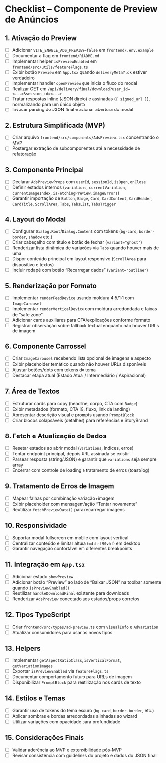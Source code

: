 # Checklist – Componente de Preview de Anúncios

## 1. Ativação do Preview
- [ ] Adicionar `VITE_ENABLE_ADS_PREVIEW=false` em `frontend/.env.example`
- [ ] Documentar a flag em `frontend/README.md`
- [ ] Implementar helper `isPreviewEnabled` em `frontend/src/utils/featureFlags.ts`
- [ ] Exibir botão `Preview` em `App.tsx` quando `deliveryMeta?.ok` estiver verdadeiro
- [ ] Implementar handler `openPreview` que inicia o fluxo do modal
- [ ] Realizar GET em `/api/delivery/final/download?user_id=<...>&session_id=<...>`
- [ ] Tratar respostas inline (JSON direto) e assinadas (`{ signed_url }`), normalizando para um único objeto
- [ ] Invocar parsing do JSON final e acionar abertura do modal

## 2. Estrutura Simplificada (MVP)
- [ ] Criar arquivo `frontend/src/components/AdsPreview.tsx` concentrando o MVP
- [ ] Postergar extração de subcomponentes até a necessidade de refatoração

## 3. Componente Principal
- [ ] Declarar `AdsPreviewProps` com `userId`, `sessionId`, `isOpen`, `onClose`
- [ ] Definir estados internos (`variations`, `currentVariation`, `currentImageIndex`, `isFetchingPreview`, `imageErrors`)
- [ ] Garantir importação de `Button`, `Badge`, `Card`, `CardContent`, `CardHeader`, `CardTitle`, `ScrollArea`, `Tabs`, `TabsList`, `TabsTrigger`

## 4. Layout do Modal
- [ ] Configurar `Dialog.Root`/`Dialog.Content` com tokens (`bg-card`, `border-border`, `shadow` etc.)
- [ ] Criar cabeçalho com título e botão de fechar (`variant="ghost"`)
- [ ] Renderizar lista dinâmica de variações via `Tabs` quando houver mais de uma
- [ ] Dispor conteúdo principal em layout responsivo (`ScrollArea` para dispositivo e textos)
- [ ] Incluir rodapé com botão “Recarregar dados” (`variant="outline"`)

## 5. Renderização por Formato
- [ ] Implementar `renderFeedDevice` usando moldura 4:5/1:1 com `ImageCarousel`
- [ ] Implementar `renderVerticalDevice` com moldura arredondada e faixas de “safe zone”
- [ ] Adicionar cards auxiliares para CTA/explicações conforme formato
- [ ] Registrar observação sobre fallback textual enquanto não houver URLs de imagem

## 6. Componente Carrossel
- [ ] Criar `ImageCarousel` recebendo lista opcional de imagens e aspecto
- [ ] Exibir placeholder temático quando não houver URLs disponíveis
- [ ] Ajustar botões/dots com tokens do tema
- [ ] Destacar etapa atual (Estado Atual / Intermediário / Aspiracional)

## 7. Área de Textos
- [ ] Estruturar cards para copy (headline, corpo, CTA com `Badge`)
- [ ] Exibir metadados (formato, CTA IG, fluxo, link da landing)
- [ ] Apresentar descrição visual e prompts usando `PromptBlock`
- [ ] Criar blocos colapsáveis (detalhes) para referências e StoryBrand

## 8. Fetch e Atualização de Dados
- [ ] Resetar estados ao abrir modal (`variations`, índices, erros)
- [ ] Tentar endpoint principal, depois URL assinada se existir
- [ ] Parsear resposta (string/JSON) e garantir que `variations` seja sempre array
- [ ] Encerrar com controle de loading e tratamento de erros (toast/log)

## 9. Tratamento de Erros de Imagem
- [ ] Mapear falhas por combinação variação+imagem
- [ ] Exibir placeholder com mensagem/ação “Tentar novamente”
- [ ] Reutilizar `fetchPreviewData()` para recarregar imagens

## 10. Responsividade
- [ ] Suportar modal fullscreen em mobile com layout vertical
- [ ] Centralizar conteúdo e limitar altura (`md:h-[90vh]`) em desktop
- [ ] Garantir navegação confortável em diferentes breakpoints

## 11. Integração em `App.tsx`
- [ ] Adicionar estado `showPreview`
- [ ] Adicionar botão “Preview” ao lado de “Baixar JSON” na toolbar somente quando `isPreviewEnabled()`
- [ ] Reutilizar `handleDownloadFinal` existente para downloads
- [ ] Renderizar `AdsPreview` conectado aos estados/props corretos

## 12. Tipos TypeScript
- [ ] Criar `frontend/src/types/ad-preview.ts` com `VisualInfo` e `AdVariation`
- [ ] Atualizar consumidores para usar os novos tipos

## 13. Helpers
- [ ] Implementar `getAspectRatioClass`, `isVerticalFormat`, `getVariationImages`
- [ ] Exportar `isPreviewEnabled` via `featureFlags.ts` 
- [ ] Documentar comportamento futuro para URLs de imagem
- [ ] Disponibilizar `PromptBlock` para reutilização nos cards de texto

## 14. Estilos e Temas
- [ ] Garantir uso de tokens do tema escuro (`bg-card`, `border-border`, etc.)
- [ ] Aplicar sombras e bordas arredondadas alinhadas ao wizard
- [ ] Utilizar variações com opacidade para profundidade

## 15. Considerações Finais
- [ ] Validar aderência ao MVP e extensibilidade pós-MVP
- [ ] Revisar consistência com guidelines do projeto e dados do JSON final

